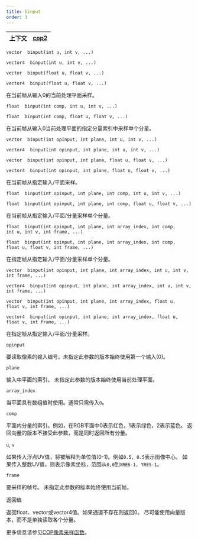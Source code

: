 ```yaml
---
title: binput
order: 3
---
```


| 上下文 | [cop2](../contexts/cop2.html) |
| --- | --- |

`vector  binput(int u, int v, ...)`

`vector4  binput(int u, int v, ...)`

`vector  binput(float u, float v, ...)`

`vector4  binput(float u, float v, ...)`

在当前帧从输入0的当前处理平面采样。

`float  binput(int comp, int u, int v, ...)`

`float  binput(int comp, float u, float v, ...)`

在当前帧从输入0当前处理平面的指定分量索引中采样单个分量。

`vector  binput(int opinput, int plane, int u, int v, ...)`

`vector4  binput(int opinput, int plane, int u, int v, ...)`

`vector  binput(int opinput, int plane, float u, float v, ...)`

`vector4  binput(int opinput, int plane, float u, float v, ...)`

在当前帧从指定输入/平面采样。

`float  binput(int opinput, int plane, int comp, int u, int v, ...)`

`float  binput(int opinput, int plane, int comp, float u, float v, ...)`

在当前帧从指定输入/平面/分量采样单个分量。

`float  binput(int opinput, int plane, int array_index, int comp, int u, int v, int frame, ...)`

`float  binput(int opinput, int plane, int array_index, int comp, float u, float v, int frame, ...)`

在指定帧从指定输入/平面/分量采样单个分量。

`vector  binput(int opinput, int plane, int array_index, int u, int v, int frame, ...)`

`vector4  binput(int opinput, int plane, int array_index, int u, int v, int frame, ...)`

`vector  binput(int opinput, int plane, int array_index, float u, float v, int frame, ...)`

`vector4  binput(int opinput, int plane, int array_index, float u, float v, int frame, ...)`

在指定帧从指定输入/平面/分量采样。

`opinput`

要读取像素的输入编号。未指定此参数的版本始终使用第一个输入(0)。

`plane`

输入中平面的索引。
未指定此参数的版本始终使用当前处理平面。

`array_index`

当平面具有数组值时使用。通常只需传入`0`。

`comp`

平面内分量的索引。例如，在RGB平面中0表示红色，1表示绿色，2表示蓝色。
返回向量的版本不接受此参数，而是同时返回所有分量。

`u`, `v`

如果传入浮点UV值，将被解释为单位值(0-1)。例如`0.5, 0.5`表示图像中心。
如果传入整数UV值，则表示像素坐标，范围从`0,0`到`XRES-1, YRES-1`。

`frame`

要采样的帧号。
未指定此参数的版本始终使用当前帧。

返回值

返回float、vector或vector4值。如果通道不存在则返回0。
尽可能使用向量版本，而不是单独读取各个分量。

更多信息请参见[COP像素采样函数](../cop2_sample_suite.html)。
